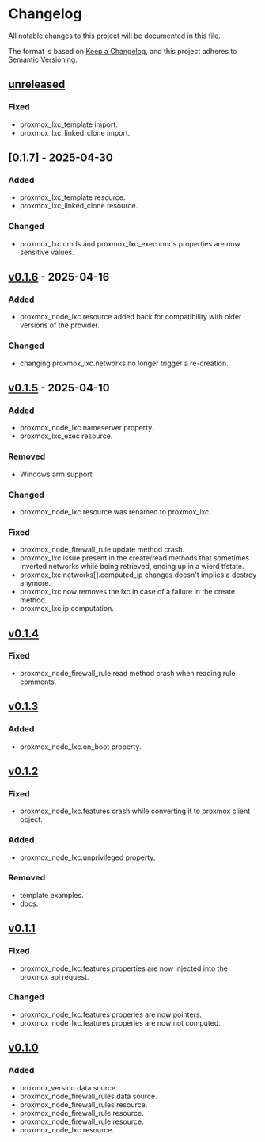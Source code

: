 # Changelog

All notable changes to this project will be documented in this file.

The format is based on [Keep a Changelog](https://keepachangelog.com/en/1.1.0/),
and this project adheres to [Semantic Versioning](https://semver.org/spec/v2.0.0.html).

## [unreleased]
### Fixed
- proxmox_lxc_template import.
- proxmox_lxc_linked_clone import.

## [0.1.7] - 2025-04-30
### Added
- proxmox_lxc_template resource.
- proxmox_lxc_linked_clone resource.

### Changed
- proxmox_lxc.cmds and proxmox_lxc_exec.cmds properties are now sensitive values.

## [v0.1.6] - 2025-04-16
### Added
- proxmox_node_lxc resource added back for compatibility with older versions of the provider.

### Changed
- changing proxmox_lxc.networks no longer trigger a re-creation.

## [v0.1.5] - 2025-04-10
### Added
- proxmox_node_lxc.nameserver property.
- proxmox_lxc_exec resource.

### Removed
- Windows arm support.

### Changed
- proxmox_node_lxc resource was renamed to proxmox_lxc.

### Fixed
- proxmox_node_firewall_rule update method crash.
- proxmox_lxc issue present in the create/read methods that sometimes inverted networks while being retrieved, ending up in a wierd tfstate.
- proxmox_lxc.networks[].computed_ip changes doesn't implies a destroy anymore.
- proxmox_lxc now removes the lxc in case of a failure in the create method.
- proxmox_lxc ip computation.

## [v0.1.4]
### Fixed
- proxmox_node_firewall_rule read method crash when reading rule comments.

## [v0.1.3]
### Added
- proxmox_node_lxc.on_boot property.

## [v0.1.2]
### Fixed
- proxmox_node_lxc.features crash while converting it to proxmox client object.

### Added
- proxmox_node_lxc.unprivileged property.

### Removed
- template examples.
- docs.

## [v0.1.1]
### Fixed
- proxmox_node_lxc.features properties are now injected into the proxmox api request.

### Changed
- proxmox_node_lxc.features properies are now pointers.
- proxmox_node_lxc.features properies are now not computed.

## [v0.1.0]
### Added
- proxmox_version data source.
- proxmox_node_firewall_rules data source. 
- proxmox_node_firewall_rules resource. 
- proxmox_node_firewall_rule resource. 
- proxmox_node_firewall_rule resource. 
- proxmox_node_lxc resource.

[unreleased]: https://github.com/iolave/terraform-provider-proxmox/compare/v0.1.7...master
[v0.1.7]: https://github.com/iolave/terraform-provider-proxmox/releases/tag/v0.1.7
[v0.1.6]: https://github.com/iolave/terraform-provider-proxmox/releases/tag/v0.1.6
[v0.1.5]: https://github.com/iolave/terraform-provider-proxmox/releases/tag/v0.1.5
[v0.1.4]: https://github.com/iolave/terraform-provider-proxmox/releases/tag/v0.1.4
[v0.1.3]: https://github.com/iolave/terraform-provider-proxmox/releases/tag/v0.1.3
[v0.1.2]: https://github.com/iolave/terraform-provider-proxmox/releases/tag/v0.1.2
[v0.1.1]: https://github.com/iolave/terraform-provider-proxmox/releases/tag/v0.1.1
[v0.1.0]: https://github.com/iolave/terraform-provider-proxmox/releases/tag/v0.1.0
